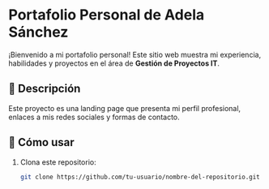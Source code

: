# Portafolio Personal de Adela Sánchez

¡Bienvenido a mi portafolio personal! Este sitio web muestra mi experiencia, habilidades y proyectos en el área de **Gestión de Proyectos IT**.

## 📌 Descripción
Este proyecto es una landing page que presenta mi perfil profesional, enlaces a mis redes sociales y formas de contacto.

## 🚀 Cómo usar
1. Clona este repositorio:
   ```bash
   git clone https://github.com/tu-usuario/nombre-del-repositorio.git
